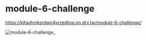# module-6-challenge

https://kifaohmksrdwo4vrzedtoq.on.drv.tw/module-6-challenge/

![module-6-challenge_](https://user-images.githubusercontent.com/103446408/174220834-dee62749-1c25-4357-bb91-011181d0cd32.png)

